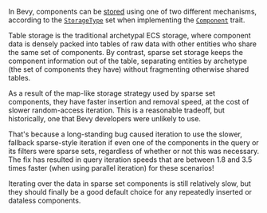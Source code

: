 <!-- Opportunistically use dense iteration for  archetypal iteration -->
<!-- https://github.com/bevyengine/bevy/pull/14049 -->

In Bevy, components can be [stored] using one of two different mechanisms,
according to the [`StorageType`] set when implementing the [`Component`] trait.

Table storage is the traditional archetypal ECS storage, where component data is densely packed into tables of raw data with other entities who share the same set of components.
By contrast, sparse set storage keeps the component information out of the table, separating entities by archetype (the set of components they have) without fragmenting otherwise shared tables.

As a result of the map-like storage strategy used by sparse set components, they have faster insertion and removal speed, at the cost of slower random-access iteration.
This is a reasonable tradeoff, but historically, one that Bevy developers were unlikely to use.

That's because a long-standing bug caused iteration to use the slower, fallback sparse-style iteration if even one of the components in the query or its filters were sparse sets, regardless of whether or not this was necessary.
The fix has resulted in query iteration speeds that are between 1.8 and 3.5 times faster (when using parallel iteration) for these scenarios!

Iterating over the data in sparse set components is still relatively slow,
but they should finally be a good default choice for any repeatedly inserted or dataless components.

[stored]: https://docs.rs/bevy/0.15/bevy/ecs/component/trait.Component.html#associatedconstant.STORAGE_TYPE
[`StorageType`]: https://docs.rs/bevy/0.15/bevy/ecs/component/enum.StorageType.html
[`Component`]: https://docs.rs/bevy/0.15/bevy/ecs/component/trait.Component.html#associatedconstant.STORAGE_TYPE
